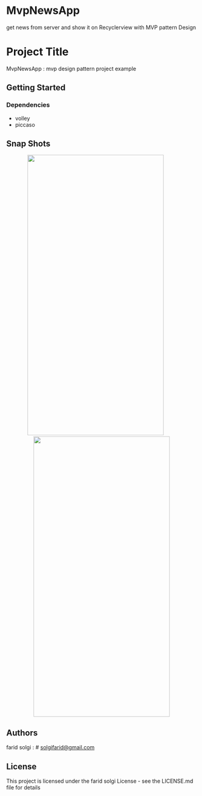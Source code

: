 # MvpNewsApp
get news from server and show it on Recyclerview  with MVP pattern Design
# Project Title
MvpNewsApp : mvp design pattern project example


## Getting Started

### Dependencies

* volley
* piccaso

## Snap Shots
<p align="center">
<img src="https://github.com/faridsolgi/MvpNewsApp/blob/master/img/Screenshot_20210722_020313.png" width="360" height="740" />
 &nbsp; &nbsp; &nbsp; &nbsp;
<img src="https://github.com/faridsolgi/MvpNewsApp/blob/master/img/Screenshot_20210722_020323.png" width="360" height="740" />
</p>
  

## Authors
farid solgi : # solgifarid@gmail.com

## License

This project is licensed under the farid solgi License - see the LICENSE.md file for details
